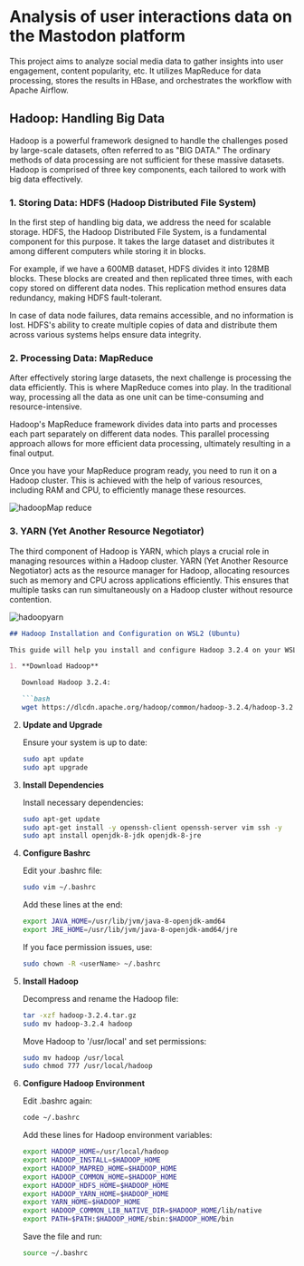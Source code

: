 # Analysis of user interactions data on the Mastodon platform
This project aims to analyze social media data to gather insights into user engagement, content popularity, etc. It utilizes MapReduce for data processing, stores the results in HBase, and orchestrates the workflow with Apache Airflow.

## Hadoop: Handling Big Data

Hadoop is a powerful framework designed to handle the challenges posed by large-scale datasets, often referred to as "BIG DATA." The ordinary methods of data processing are not sufficient for these massive datasets. Hadoop is comprised of three key components, each tailored to work with big data effectively.

### 1. Storing Data: HDFS (Hadoop Distributed File System)

In the first step of handling big data, we address the need for scalable storage. HDFS, the Hadoop Distributed File System, is a fundamental component for this purpose. It takes the large dataset and distributes it among different computers while storing it in blocks.

For example, if we have a 600MB dataset, HDFS divides it into 128MB blocks. These blocks are created and then replicated three times, with each copy stored on different data nodes. This replication method ensures data redundancy, making HDFS fault-tolerant.

In case of data node failures, data remains accessible, and no information is lost. HDFS's ability to create multiple copies of data and distribute them across various systems helps ensure data integrity.

### 2. Processing Data: MapReduce

After effectively storing large datasets, the next challenge is processing the data efficiently. This is where MapReduce comes into play. In the traditional way, processing all the data as one unit can be time-consuming and resource-intensive. 

Hadoop's MapReduce framework divides data into parts and processes each part separately on different data nodes. This parallel processing approach allows for more efficient data processing, ultimately resulting in a final output.

Once you have your MapReduce program ready, you need to run it on a Hadoop cluster. This is achieved with the help of various resources, including RAM and CPU, to efficiently manage these resources.

![hadoopMap reduce](https://github.com/elouardyabderrahim/Analysis-of-user-interactions-data-on-the-Mastodon-platform/assets/101024060/adbc99e9-50d4-4590-a379-f42364c9bf40)

### 3. YARN (Yet Another Resource Negotiator)

The third component of Hadoop is YARN, which plays a crucial role in managing resources within a Hadoop cluster. YARN (Yet Another Resource Negotiator) acts as the resource manager for Hadoop, allocating resources such as memory and CPU across applications efficiently. This ensures that multiple tasks can run simultaneously on a Hadoop cluster without resource contention.

![hadoopyarn](https://github.com/elouardyabderrahim/Analysis-of-user-interactions-data-on-the-Mastodon-platform/assets/101024060/84deaa89-8a66-4701-add7-029a4d38b8d4)


```markdown
## Hadoop Installation and Configuration on WSL2 (Ubuntu)

This guide will help you install and configure Hadoop 3.2.4 on your WSL2 (Ubuntu) environment.

1. **Download Hadoop**

   Download Hadoop 3.2.4:

   ```bash
   wget https://dlcdn.apache.org/hadoop/common/hadoop-3.2.4/hadoop-3.2.4.tar.gz
   ```

2. **Update and Upgrade**

   Ensure your system is up to date:

   ```bash
   sudo apt update
   sudo apt upgrade
   ```

3. **Install Dependencies**

   Install necessary dependencies:

   ```bash
   sudo apt-get update
   sudo apt-get install -y openssh-client openssh-server vim ssh -y
   sudo apt install openjdk-8-jdk openjdk-8-jre
   ```

4. **Configure Bashrc**

   Edit your .bashrc file:

   ```bash
   sudo vim ~/.bashrc
   ```

   Add these lines at the end:

   ```bash
   export JAVA_HOME=/usr/lib/jvm/java-8-openjdk-amd64
   export JRE_HOME=/usr/lib/jvm/java-8-openjdk-amd64/jre
   ```

   If you face permission issues, use:

   ```bash
   sudo chown -R <userName> ~/.bashrc
   ```

5. **Install Hadoop**

   Decompress and rename the Hadoop file:

   ```bash
   tar -xzf hadoop-3.2.4.tar.gz
   sudo mv hadoop-3.2.4 hadoop
   ```

   Move Hadoop to '/usr/local' and set permissions:

   ```bash
   sudo mv hadoop /usr/local
   sudo chmod 777 /usr/local/hadoop
   ```

6. **Configure Hadoop Environment**

   Edit .bashrc again:

   ```bash
   code ~/.bashrc
   ```

   Add these lines for Hadoop environment variables:

   ```bash
   export HADOOP_HOME=/usr/local/hadoop
   export HADOOP_INSTALL=$HADOOP_HOME
   export HADOOP_MAPRED_HOME=$HADOOP_HOME
   export HADOOP_COMMON_HOME=$HADOOP_HOME
   export HADOOP_HDFS_HOME=$HADOOP_HOME
   export HADOOP_YARN_HOME=$HADOOP_HOME
   export YARN_HOME=$HADOOP_HOME
   export HADOOP_COMMON_LIB_NATIVE_DIR=$HADOOP_HOME/lib/native
   export PATH=$PATH:$HADOOP_HOME/sbin:$HADOOP_HOME/bin
   ```

   Save the file and run:

   ```bash
   source ~/.bashrc
   ```

```

